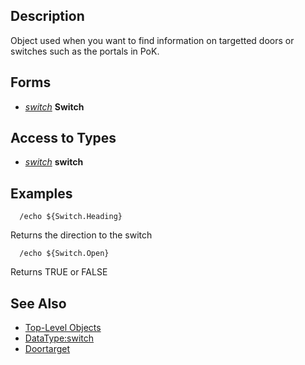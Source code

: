 ## Description

Object used when you want to find information on targetted doors or switches such as the portals in PoK.

## Forms

-   *[switch](../data-types/datatype-switch.md)* **Switch**

## Access to Types

-   *[switch](../data-types/datatype-switch.md)* **switch**

## Examples

`  /echo ${Switch.Heading}`

Returns the direction to the switch

`  /echo ${Switch.Open}`

Returns TRUE or FALSE

## See Also

-   [Top-Level Objects](top-level-objects.md)
-   [DataType:switch](../data-types/datatype-switch.md)
-   [Doortarget](../commands/doortarget.md)


